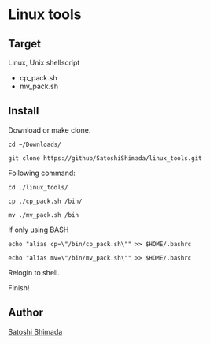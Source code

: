 Linux tools
====

## Target
Linux, Unix
shellscript

* cp_pack.sh
* mv_pack.sh

## Install

Download or make clone.

`cd ~/Downloads/`

`git clone https://github/SatoshiShimada/linux_tools.git`

Following command:

`cd ./linux_tools/`

`cp ./cp_pack.sh /bin/`

`mv ./mv_pack.sh /bin`

If only using BASH

`echo "alias cp=\"/bin/cp_pack.sh\"" >> $HOME/.bashrc`

`echo "alias mv=\"/bin/mv_pack.sh\"" >> $HOME/.bashrc`

Relogin to shell.

Finish!

## Author

[Satoshi Shimada](https://satoshishimada.github.io/)
